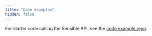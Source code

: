 ```yaml
---
title: "Code examples"
hidden: false
---
```

For starter code calling the Sensible API, see the [code example repo](https://github.com/sensible-hq/sensible-code-examples).
